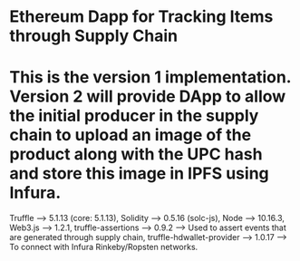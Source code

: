 # Ethereum Dapp for Tracking Items through Supply Chain
# This is the version 1 implementation. Version 2 will provide DApp to allow the initial producer in the supply chain to upload an image of the product along with the UPC hash and store this image in IPFS using Infura.

Truffle --> 5.1.13 (core: 5.1.13),
Solidity --> 0.5.16 (solc-js),
Node --> 10.16.3,
Web3.js --> 1.2.1,
truffle-assertions --> 0.9.2 --> Used to assert events that are generated through supply chain,
truffle-hdwallet-provider --> 1.0.17 --> To connect with Infura Rinkeby/Ropsten networks.
